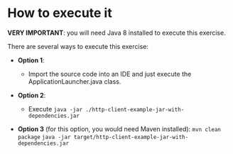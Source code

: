 # How to execute it

**VERY IMPORTANT**: you will need Java 8 installed to execute this exercise.


There are several ways to execute this exercise:

* **Option 1**: 
  * Import the source code into an IDE and just execute the ApplicationLauncher.java class.

* **Option 2**: 
  * Execute `java -jar ./http-client-example-jar-with-dependencies.jar`

* **Option 3** (for this option, you would need Maven installed): 
`mvn clean package`
`java -jar target/http-client-example-jar-with-dependencies.jar`
